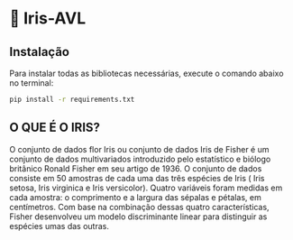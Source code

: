 # 🌸 Iris-AVL

## Instalação

Para instalar todas as bibliotecas necessárias, execute o comando abaixo no terminal:

```bash
pip install -r requirements.txt
```

## O QUE É O IRIS?

O conjunto de dados flor Iris ou conjunto de dados Iris de Fisher é um conjunto de dados multivariados introduzido pelo estatístico e biólogo britânico Ronald Fisher em seu artigo de 1936. O conjunto de dados consiste em 50 amostras de cada uma das três espécies de Iris ( Iris setosa, Iris virginica e Iris versicolor). Quatro variáveis foram medidas em cada amostra: o comprimento e a largura das sépalas e pétalas, em centímetros. Com base na combinação dessas quatro características, Fisher desenvolveu um modelo discriminante linear para distinguir as espécies umas das outras.
